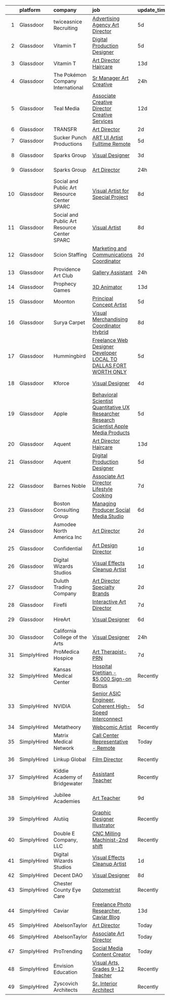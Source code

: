 

|    | platform    | company                                      | job                                                                                                                                                                                                                                                                                                                                                                                                                                                                                                                                                                                                                                                                                                                                                                                                                                                                                                                                                                                                                                                                                                                                                                                                                                                                                                                                                                                                                                                                                | update_time   | location                      |
|---:|:------------|:---------------------------------------------|:-----------------------------------------------------------------------------------------------------------------------------------------------------------------------------------------------------------------------------------------------------------------------------------------------------------------------------------------------------------------------------------------------------------------------------------------------------------------------------------------------------------------------------------------------------------------------------------------------------------------------------------------------------------------------------------------------------------------------------------------------------------------------------------------------------------------------------------------------------------------------------------------------------------------------------------------------------------------------------------------------------------------------------------------------------------------------------------------------------------------------------------------------------------------------------------------------------------------------------------------------------------------------------------------------------------------------------------------------------------------------------------------------------------------------------------------------------------------------------------|:--------------|:------------------------------|
|  1 | Glassdoor   | twiceasnice Recruiting                       | [Advertising Agency Art Director](https://www.glassdoor.com/partner/jobListing.htm?pos=116&ao=1110586&s=58&guid=0000018267a57fd0ac98637c9171d4a8&src=GD_JOB_AD&t=SR&vt=w&ea=1&cs=1_034c2bb4&cb=1659596276268&jobListingId=1008037743719&cpc=149B3D5996025BBA&jrtk=3-0-1g9jqb055khpe801-1g9jqb05gii12800-00c98e8fa3648e20--6NYlbfkN0AIiLXtwtv0BDns9BiY4ItblantFozdL6jLmLxNvS8mvn1ldsy0jlMz0zzKQLMJlE01Mg_fVyKu5_k4U0AOrK2-KBYE1oiYSgPKMhJ7BB5MjsviJVvmyBhK6_U6xHLO_PGk0yWxUXJgKwwlNwq4X7Id9IxDjc_cg1_fHiaU7oQ6Ui8lMyFnavqrhbsgu-I6rehEaNhjLkGo47fiUJcw2rkKLWqzxhOcyKXFCilqAOnv_9kkcHPQnQv8lWQcjoHiaRxff9BhqKBLeNqVtJdFqLX5h5txUgdMUaBPB2MgJOedZ2b7luE0zgQXEYXsnNj1YayQncMxooSg8NZiCwW6XvCXd_woCK-yx3JW6NUpqhzC3ryd_RvZB8wZCrSC8CZF1oLdGKiGkTPevej9sQ2R6J_Y8LWeJWcgTHbYMQnhlf2-WiZp-c-491XX5UMn23tY_IlJHDG0ulGWqRD1hIzegAR3VMnrOkT2E5GdsGL_xWkUkUNI5ozr4gImbJhl6n1DfMT0lPusYmuS4SjkB4iXf-vo)                                                                                                                                                                                                                                                                                                                                                                                                                                                                                                                                                                                         | 5d            | Atlanta, GA                   |
|  2 | Glassdoor   | Vitamin T                                    | [Digital Production Designer](https://www.glassdoor.com/partner/jobListing.htm?pos=124&ao=1110586&s=58&guid=0000018267a57fd0ac98637c9171d4a8&src=GD_JOB_AD&t=SR&vt=w&cs=1_34e76f09&cb=1659596276269&jobListingId=1008038558203&cpc=F41FEAB56D215062&jrtk=3-0-1g9jqb055khpe801-1g9jqb05gii12800-0b28829f4bd3d0ef--6NYlbfkN0DMrcEu7yrtATojKJA7cEzGQ3FdRGWLh0CZQInL4ECGI6k5tN82kdM0OKoro5eXmjpbPmk1f5YwH-U8sNZ9vwYDSq7NIA3v2pgwkd2khJGuQdhVP4oj6pbmLrHZ5fdsvbQpcM8qrC_W_XGQD7e-BOya_9Z7bGsf_wzHLqtA_-uZOi5lYOXZ4Yf5xlKV94itON_y7ugSIkgOPUH_Ob5iHfNB1LwhXQd5WlkG9lUZn-yP5LoAVU5VZTah7Bx0r5BmKot_pVXzPRIOCllwHyIK6ThFWwKXnF1a-yrtK36Hvv89rXLnl0hfHcmVBQ5MV_OkPQwE_BySQFyHmjwy-DYl0oBGMt5f3Jbl6p6EDlMys3_GQA6rDFRcGG6vK-iWlBs8UcCCsE7Frpi8nt6vLRAmvmNXVu7_c5B-_7Ird4lka31r1onhax-8V-9Ju7fO3xVTF0kgtLq4bNs4KtamFRlcOeZK)                                                                                                                                                                                                                                                                                                                                                                                                                                                                                                                                                                                                                                                                  | 5d            | Remote                        |
|  3 | Glassdoor   | Vitamin T                                    | [Art Director   Haircare](https://www.glassdoor.com/partner/jobListing.htm?pos=122&ao=1110586&s=58&guid=0000018267a57fd0ac98637c9171d4a8&src=GD_JOB_AD&t=SR&vt=w&cs=1_4bd2fcbc&cb=1659596276269&jobListingId=1008021595429&cpc=FB7E4A1762AE5BEC&jrtk=3-0-1g9jqb055khpe801-1g9jqb05gii12800-157e97e15e810c9e--6NYlbfkN0DMrcEu7yrtATojKJA7cEzGQ3FdRGWLh0CZQInL4ECGI6k5tN82kdM0cJmh4vC7Ggjov4XIQp7qZdyo0RfSBgJDgGHGkUg1G0QGCXNCH2rIXx6N7rBZByxeaqMoIRsiTJ3xQR7qOB2m2kZthsg6rKiKqI1lAogB3r9VSO_GmsqxpfOsqVsX3RG-8e4C22Pf5Kvt2LGCwqhqmRGjhbFOXuyAsH9ZVvj0JrbWcyHXSgjy1rX_BwgDUQOT112ls0cGYuT5b_u_2BJ2hu__FwFmkyv_VIMwKUZ8h6ccjJf7B6smnsKPewKPHQ64xorv6FtkomeoLNPSqOOzm7mjgBRNdAH-r1B3mircBpOC92wm_n_N62ftJZ7IwuBP-VqvBZVncf4s5chSUu16_V2kdGpvzKm8qmIwU0GYGutGNf0Q8P4vLNvoE8izjG4TDUowv7KQRj3O5fSYqxy2__Qn9nvbT11VMqIpQVDfi4jz5I2rzOIVQA%3D%3D)                                                                                                                                                                                                                                                                                                                                                                                                                                                                                                                                                                                                                                          | 13d           | New York, NY                  |
|  4 | Glassdoor   | The Pokémon Company International            | [Sr  Manager  Art   Creative](https://www.glassdoor.com/partner/jobListing.htm?pos=101&ao=1110586&s=58&guid=0000018267a57fd0ac98637c9171d4a8&src=GD_JOB_AD&t=SR&vt=w&cs=1_5e4731ac&cb=1659596276260&jobListingId=1008049694354&cpc=AA7790897323AD50&jrtk=3-0-1g9jqb055khpe801-1g9jqb05gii12800-8691f45d63617bc7--6NYlbfkN0CsgUO0V2fSZxJANSxJiftVXeq1wpG4BxYFHzXoW0hPJnnKXvOitF3a4LytXYsmkihbQ8pEZsDaiHK1NzZuRe-jh5MRz6cVyFUmet3efNY1UOzIqdMCSBscwa6nfDVyP7nOIAvLxDvBbIS9yjGh0nMGvD4LoZbc0qz2LGPAPZ1HuPulX5sx8j55cpCP-yvgs_k8N_ZOxqkxXZ_bul1atuc2ID3rXrSZj-b9Z-wkb89rnoSB4cZK4dSd36rCav__pDEqA7cT3vektkPW7OIRk8f2xzWQnmmFKG_z57AW9NSRsOikCVJZ5oK8WemQSbwdO8WJsoBMZ8bxjlh_PFYIpF6hTaHIMaacCd3BeBFAJ4x4vDo8_eP4kypBqGTES8lYfDEVwHi01TKPKIWrnd04N5lW638iBDwDCcXUlmZoNAf82IuWvLo3ZatOusIKLAecLPC3HeeA_VBegXTws8BxJkw3H9FrhC9qiBt1yiTzLUUFFLCJv_pClVq0u58lz7PU2MTTWEym4zWCzLBROyyAyzLpynDzJh9zvG7y6p4AK8aWgbyYY7EHRqkJkAmdf8WQCCIMhPp6w0CbwxY5Amqjv8kSrIfxmQ0nFv5F7NPrG37nOM_M_2MhCUKRNXZCWxy9RSpy19sUpDFeLJ6rUzDNuqgubRjkdUG1ayGRUuXCvog2ujXkDN3EZ2HXn_354GH32RW-_wTO1PclzkilC6Th_up1fqACMolUJXyFdsK8yhqQynXoJw3z68kZ9111CV3gXA-MsuXWNmKEWm0NnF2hzC7vhBB0xLd3kGedGfT71-aWVajAKuzhNI7N714n6A6yrlvYQrzJAbDHCm6QFx5G-1qeqJw5pGp0aYq8LzGmg2oGfZOsMQBTY7VN0sL6c2_tZfzdaGILzAazJCVvYVfigMbx)                                                                                                                                                                                                  | 24h           | Bellevue, WA                  |
|  5 | Glassdoor   | Teal Media                                   | [Associate Creative Director  Creative Services](https://www.glassdoor.com/partner/jobListing.htm?pos=111&ao=1110586&s=58&guid=0000018267a57fd0ac98637c9171d4a8&src=GD_JOB_AD&t=SR&vt=w&ea=1&cs=1_a9c6fe9b&cb=1659596276267&jobListingId=1008023829068&cpc=C4A69CCDBB3B9599&jrtk=3-0-1g9jqb055khpe801-1g9jqb05gii12800-5bab1701b7cccd51--6NYlbfkN0CtoeRtagomAT2JEB0rPmXxWxZuy07FcrbwMayxAi8fiK9G27nXMfnxoGGFKluB-0kf6D9-y4z5OM4WmQHas4_mfc40ZLT_P0BXeH6VObC5WeWsRdTqSGIYAa70ic-S04VYqJJIr0b5iGt-o5txfjvXNF1HpuKJtwAOfMsMhdqxdCF9AamBAKnq2Bg_sSDezcbIGHYZ0rOKMlrH7tua1QtjcKJDmkj21nlpqfBIhfcVHW8XUQ45n4GmNyuAG_NjoZzPqU9Q6N0ky6VXQRVEiEp58KSREy8Erq7z2suMM-mzxewVCuQzWmkKtlNScEoHI9wxe_R3REZtFjHc9OucJnVgB7Kc4wgFSW3Yeq4w3dwAnQrHvwAGZ1bCia1UPkZyb1CFCE9q5CXeDn59BADC_OlOSUXZuMjTD2f5WMzErRnfu9KkWTcVzCCqwjIU1sH8IyOGm3VkdlMu4GWOxfkanGAEn0HZ3D22k13P50hAXqGuPzLTfjBWhfIaHv9ZKaVmC_W2OOfkNSwxcKc5eSVktRNpi-bh23EuLwq6nt8YGf5nbVdS2xJcZKPs)                                                                                                                                                                                                                                                                                                                                                                                                                                                                                                                                          | 12d           | Remote                        |
|  6 | Glassdoor   | TRANSFR                                      | [Art Director](https://www.glassdoor.com/partner/jobListing.htm?pos=127&ao=1136043&s=58&guid=0000018267a57fd0ac98637c9171d4a8&src=GD_JOB_AD&t=SR&vt=w&ea=1&cs=1_4a06bf8c&cb=1659596276269&jobListingId=1008045533677&jrtk=3-0-1g9jqb055khpe801-1g9jqb05gii12800-6a2601c49fad31bc-)                                                                                                                                                                                                                                                                                                                                                                                                                                                                                                                                                                                                                                                                                                                                                                                                                                                                                                                                                                                                                                                                                                                                                                                                 | 2d            | Remote                        |
|  7 | Glassdoor   | Sucker Punch Productions                     | [ART  UI Artist  Fulltime Remote ](https://www.glassdoor.com/partner/jobListing.htm?pos=129&ao=1136043&s=58&guid=0000018267a57fd0ac98637c9171d4a8&src=GD_JOB_AD&t=SR&vt=w&ea=1&cs=1_55effe55&cb=1659596276269&jobListingId=1008038469077&jrtk=3-0-1g9jqb055khpe801-1g9jqb05gii12800-c2fcca4d5011aef2-)                                                                                                                                                                                                                                                                                                                                                                                                                                                                                                                                                                                                                                                                                                                                                                                                                                                                                                                                                                                                                                                                                                                                                                             | 5d            | Remote                        |
|  8 | Glassdoor   | Sparks Group                                 | [Visual Designer](https://www.glassdoor.com/partner/jobListing.htm?pos=117&ao=1110586&s=58&guid=0000018267a57fd0ac98637c9171d4a8&src=GD_JOB_AD&t=SR&vt=w&cs=1_f63c884a&cb=1659596276268&jobListingId=1008042325557&cpc=3BA4CE39D5B5DEF5&jrtk=3-0-1g9jqb055khpe801-1g9jqb05gii12800-3119862d81f7a7c8--6NYlbfkN0CVbIAoVGlVV0muHIzlWY31dYj5hrVkKa7qBWZ-hZn3g-zWnitpxah_RyLopvrEJPKluBTJGMR0w6yt2L9rFqn3s1U2AqS3mNNijlNTZTWhopkKVpxLdiMoOqof51uSUrPEbGZaq-doN6mYWim2gIQgZZA6-0KdGLYCY64PiKyOSiM_V5QmJapCiBUkREsIXwUhAUxHNg2ishOCma0WOLatB9nnIoU_Yn3uvgcTSpXQAP6vLNVT4qERFGhyl7QxT5MYW5VnHveV6pP_RqMTHFDnu1SOfgb_eLMmrV6Nr61KV3LlsaUdgTpyhB3szYiGZgGloZIehL6VBnUnjyY512_lLETTc1f8W1rRYfB8DBuXTam7jB1wBRrKh8vymtQrJZ0_Vm_bNHBsRGRvLKUs-h4_VToixWtOCN5J7EvJz1VafDJ6yPzM_zU_RdTPjTITD-TTXFOIvIfy5VjEqDr0eFKgxaOW0RcBDm2Xb5Lqq-u43oRRsmNNnGLQ)                                                                                                                                                                                                                                                                                                                                                                                                                                                                                                                                                                                                                                              | 3d            | Arlington, VA                 |
|  9 | Glassdoor   | Sparks Group                                 | [Art Director](https://www.glassdoor.com/partner/jobListing.htm?pos=125&ao=1110586&s=58&guid=0000018267a57fd0ac98637c9171d4a8&src=GD_JOB_AD&t=SR&vt=w&cs=1_2e7c29fb&cb=1659596276269&jobListingId=1008050876574&cpc=3BA4CE39D5B5DEF5&jrtk=3-0-1g9jqb055khpe801-1g9jqb05gii12800-2a0d5c2f0b73b403--6NYlbfkN0CVbIAoVGlVV0muHIzlWY31dYj5hrVkKa7qBWZ-hZn3g-zWnitpxah_RyLopvrEJPI3RaVDaICMII_gNKAVu0ms34OKi-HSy3h3wGtCeWVXsHYpeyvcw-vIzW4T9fui0bUHGu33BVj-QDPMX4Tjr8kCBI8QKyC2ByVdGN68G_F3i9Vmkd5jWjyV_IAOgTxu1js5MasfJPQexoLgTs87i5g4P4q9bix9335s-6aVFRevfLGPnRxluhEXpZIS6-3HThf4xAowLcvBMsyp9BwRpjrQheKWjnQqjcdZ7-EKwm8rpoQhr9YUjikhR2XUl8f-TZ5VcCF8yL1guHWnES0Zos7dRTqlACWWF0AeQ2w4AriqT16BWkXjRhEm2iDd62uwN_w0_GSjfZ6ihO08KZgPm1JiISFhGvMhHphvrsZ5PE2fsQYgkEfFQxM6mU2fBmdVtc4KiQT0OJ1MY-7ywN5dCitqMAjb3xIQT9azNrGYhqWqMtDGub6SRPMpl35slhrOZJA%3D)                                                                                                                                                                                                                                                                                                                                                                                                                                                                                                                                                                                                                                   | 24h           | Baltimore, MD                 |
| 10 | Glassdoor   | Social and Public Art Resource Center  SPARC | [Visual Artist for Special Project](https://www.glassdoor.com/partner/jobListing.htm?pos=105&ao=1110586&s=58&guid=0000018267a57fd0ac98637c9171d4a8&src=GD_JOB_AD&t=SR&vt=w&ea=1&cs=1_218367a7&cb=1659596276266&jobListingId=1008031183021&cpc=8CDBB1EC89CF7160&jrtk=3-0-1g9jqb055khpe801-1g9jqb05gii12800-cc3bbb4a4d5bb56c--6NYlbfkN0BHIfC1zsKGIu0R3teaIu8liT7fbRNLaQeDQfcPJweUK9FtGyWMTNeDgkDq17XK75mIlPCylzXxR-j2bdI7SwmoI65OOaOHF3s8Z0hqteBPXp9qV2Hg0Bqb_5Xw8vvRoQRU82T1McOtAm5vPqwpJ9EKn4xoiI_EJXv90jihYdncTlK3PFok8h4ksxsCksZltXVqi4Pq4m4354eIT4dZ2yQkp187XuXE1k3VCMESehu_tgw2dXgeCBMXcjRELiiw4v5fXzpfjd8QYlk-i18ka-FuEj-feOyXNQTUpit6fSfZf6MJDaPN-r0Gj5SuOV1LgjRCdQknkzVdkQabOet9tt8kzxNr8BEcbo8W2GiAwUxL-rENEBYcUj1nII_FqsKSG_FjwzKyrXzzKPkKqFSCNzf2vWb3KIxbUkACnA18znherDOYkaVxzJB1SehBkdpgL6jAjUd6NyqFGCK58yycJt5pQDTelxyHKb1xGsF1qh6uhRBUZRJQZY0GiJ8_72BEk6sXNqFt-4_9ou0nf-_SN2N1)                                                                                                                                                                                                                                                                                                                                                                                                                                                                                                                                                                                       | 8d            | Venice, CA                    |
| 11 | Glassdoor   | Social and Public Art Resource Center  SPARC | [Visual Artist](https://www.glassdoor.com/partner/jobListing.htm?pos=103&ao=1110586&s=58&guid=0000018267a57fd0ac98637c9171d4a8&src=GD_JOB_AD&t=SR&vt=w&ea=1&cs=1_f3734321&cb=1659596276265&jobListingId=1008030919170&cpc=545C0D17DAD7ABB7&jrtk=3-0-1g9jqb055khpe801-1g9jqb05gii12800-610ea3077eb6bca9--6NYlbfkN0BHIfC1zsKGIu0R3teaIu8liT7fbRNLaQeDQfcPJweUK9FtGyWMTNeDI1u7lKa5RP15UaJtCi9LHbLRdkEZLMcmsrtH7ngKR22w4wVXI4u8aZYUvYwrUbv5gbGf1cYDbuuTgwlH-KwdIslWeiNRQhDinXj1_3YRTuMcJwkt5CGCfVwx_Qx-vUJzRaKt0zpRMog0H76-bEyMTInYVZdhmmyt-I2D4Y_7Se0pKBEPRHCt3Ib89WWvxo4_gAgmFcoqVoYivoK_2nwYPA__kgAgiR_GejqIAa76AKKCsAAEJrbH1aKjxC0JJqaUAQUoR8OBvvHx2GVeThVzwEYQszEX6UQsDn00zwh3gW5gMBXBbNBgkZvuYrmEz_oVlipBejcN_GoEJCRKP71_vvRF7xugaeBB_K7ChYK0OnuDKRmPWnW46P4lPu8xfa-qAwRampmSIAC6qlmy2a7gcygBCBG5_V0CGwbNsFYqOsveHzDwEy0QV5VS8dYMcBWRFOHEJZ4bVQQ%3D)                                                                                                                                                                                                                                                                                                                                                                                                                                                                                                                                                                                                                             | 8d            | Venice, CA                    |
| 12 | Glassdoor   | Scion Staffing                               | [Marketing and Communications Coordinator](https://www.glassdoor.com/partner/jobListing.htm?pos=119&ao=1110586&s=58&guid=0000018267a57fd0ac98637c9171d4a8&src=GD_JOB_AD&t=SR&vt=w&ea=1&cs=1_616dcab4&cb=1659596276269&jobListingId=1008044666191&cpc=444700D72F2ECBCE&jrtk=3-0-1g9jqb055khpe801-1g9jqb05gii12800-cee030cfab376c82--6NYlbfkN0AxNjU9wWOnkzYrjpAN9mGGJnqCtvXlnsxswceXA4p8ao4_CB8eTwoONV01AmEp9w9zqHKmAbH78XJplTDk3M9Jm8igZETpzfwPSusq6w2WUeC0ZhxixjJMTcWSr_aqxobcrfaHcnrcEfUgBanlAgKSI2eK6XPYcVPWws-bviApNNaXyWKgF-QcNwMlCQu6DZPVfrkIuU_P8S3Kfe8sGdWd5o8Euo4pzclK6ytDggnZlaB5xe83PmUCMkrNpVIQaKBD-BFTkTjGCDr-jnXiT1kwRb5VDFhhPIdB35OMcKP1hSG_44G92g4xVBEBGzuQXv-vA4wSE-SM2pTAfgVDN7McKbpMFa8Tof8Nr4iCD3itg8o-t4IIvAvEv-ZSoZy8fiV8zt7O9pnxTj5HUow92ze9WPKBesa7tfok3mfQdnpkN-rNT7ALHIJZBxieHRxbnnetT5XngBlMaa-c8GTa4ofzWdSyW3bVbEux5MhIUOfUKTPGBntF3BkVjPVmVdps8jY%3D)                                                                                                                                                                                                                                                                                                                                                                                                                                                                                                                                                                                                  | 2d            | Washington, DC                |
| 13 | Glassdoor   | Providence Art Club                          | [Gallery Assistant](https://www.glassdoor.com/partner/jobListing.htm?pos=112&ao=1110586&s=58&guid=0000018267a57fd0ac98637c9171d4a8&src=GD_JOB_AD&t=SR&vt=w&ea=1&cs=1_0d9d6b35&cb=1659596276267&jobListingId=1008050142707&cpc=0C139D4CAD5A6DB2&jrtk=3-0-1g9jqb055khpe801-1g9jqb05gii12800-73f32e4500942448--6NYlbfkN0DsBOlmEAMqZtav1V1WKZO3RUElpafjggtWvxyDQ3xFSizXPSZQh0WduMabEnqfyZxmrddCfxa0hRIFbmnI1nhvXi4i0eFBVJeTQtwlZ4WWR4Nh1ToLLxxJYz8SHa-QC9LJ9NH2TAWHNl-i7hdDqS1xNqu4DgmVp__iXlzt_eChZ45yw0CMvAcBjaNn46-lhM2yaAqbrzo-HH8tkF-6hvIOcfL7iKle-MxHSDjFsCqDUnjngnY4uJ32A_S5-2PQJsoZOJhXvwVbu7wntjRwW4ytqfxmm4aWzbrlRWYHuPHN_ayD5Se4SLqSbZ1jQwGa0HGbM5IsVUAD_FJHhadh2HfdNMqDDKi5YnY6RN-TmlbwXMx48Kj0g1JiNHMugsD_jYteHVJeaevk3AW81DMFJt5TY2zTchUiAhJUaKkwwjN64VkMwg0sAnPzbakXjys0orFUxjkz2jtECqGyTwkz_n0Ei2TpwOV4rqLqAEdyh91zuELS7VqS-lcSzqjCd-4XRTI%3D)                                                                                                                                                                                                                                                                                                                                                                                                                                                                                                                                                                                                                         | 24h           | Providence, RI                |
| 14 | Glassdoor   | Prophecy Games                               | [3D Animator](https://www.glassdoor.com/partner/jobListing.htm?pos=102&ao=1110586&s=58&guid=0000018267a57fd0ac98637c9171d4a8&src=GD_JOB_AD&t=SR&vt=w&ea=1&cs=1_74ba014e&cb=1659596276264&jobListingId=1008020447487&cpc=F0881FB4B112A732&jrtk=3-0-1g9jqb055khpe801-1g9jqb05gii12800-211248acba529f27--6NYlbfkN0AY4guaBc_odNxnJHTncvfwFu86WvDwtbc_K-gSZc1x5K7wdWHYCJnRT9USA9F6UCtyslFzeWV5IDjaY1CMAaGv9WBUTT5R83khdM6QOnJTTnxq8AVfyQ1CYzxwtlkiAN3me-xpiW63XKqTRlKWeqnfgjYoQZDI4FQUNXrugm_5OK3nXQsnqrJKPwrZItHggqXkfDACz9ic8nKF7cEaIJX902H74VBIP7ErhVKDwTvHomzOShYoU5UPF8L-xSzW5YnEKEASha46Y5frGSCyqIAelq35ubdjgXBYP_JU3WppVos1NTialW-JdPdX5hiDGZ8ftNuolLhki4A6X0nPBsvA7lCH39gRJb464YyAJCoVmZ_TTAYm1VTR9SFSqGuICtaqqWVmobi7a-4HVsfcmOFuKIK3vp05xcAl2H2U6Fkn1eHZoKDVb0ZdhTpsMpkkIOaa9wEOVEMYgSeoQzH88lHeIcMu_QZd698cvHq7gFM8ZwUVO4bx1Ju5)                                                                                                                                                                                                                                                                                                                                                                                                                                                                                                                                                                                                                                             | 13d           | Remote                        |
| 15 | Glassdoor   | Moonton                                      | [Principal Concept Artist](https://www.glassdoor.com/partner/jobListing.htm?pos=104&ao=1110586&s=58&guid=0000018267a57fd0ac98637c9171d4a8&src=GD_JOB_AD&t=SR&vt=w&ea=1&cs=1_ad460776&cb=1659596276265&jobListingId=1008037977339&cpc=0A88B0016E52E137&jrtk=3-0-1g9jqb055khpe801-1g9jqb05gii12800-b627758050151c29--6NYlbfkN0DeXU0vMxLyKhfauY-dgUBa_3v1DHLtGGo4EP_Dl8CiY3vcLdlFpMXdRzDAQlBGpyhcApbSIKo31loqiL9uORrHisXwWaqSqxxt5YoWq9yAHqMwm2XyrNkl06C1VTLNZUimyJUX178AGuCmKE14eUYgEQaXxgb3OFQSGzpGl1yXoksOu0I44iBmeWGC7AhxPWEjzEZCTqXeU_oSrUesnLUAL69WyWQg2IUV3s5U3F-itaaTiMf0COuDj34xnfrCsQjnDXcI2pmXgSNT6kLWlpyVOotFjn16Yp-q0w6G7d4rIFUz1b2BG3Hk88sRrIR8iK4jVQnNJOOzLGUsmL0g2o61xVok6TNdeG7OUmX7QoItOqzfqIokgAkoNDNcy1hUdrmh9x3D-M7iz4XKF3t--ABZ5nmSsWyJCyQEUqHbaiN6SZoO5VKZBTfBus_MvtCtD0kNf3IYgRct8dZeqSX_Z8SnAqmOk24zbibOmFJTSEzRoelPCMpnPWyq0joPDocHQIvFsWmisdlbTQ%3D%3D)                                                                                                                                                                                                                                                                                                                                                                                                                                                                                                                                                                                                    | 5d            | Los Angeles, CA               |
| 16 | Glassdoor   | Surya Carpet                                 | [Visual Merchandising Coordinator Hybrid](https://www.glassdoor.com/partner/jobListing.htm?pos=121&ao=1110586&s=58&guid=0000018267a57fd0ac98637c9171d4a8&src=GD_JOB_AD&t=SR&vt=w&ea=1&cs=1_87179d74&cb=1659596276269&jobListingId=1008029741067&cpc=DE56C24FF6DEC286&jrtk=3-0-1g9jqb055khpe801-1g9jqb05gii12800-a5092b8eb71265a3--6NYlbfkN0D0ff9e8Lfwlpl5zGbQmpn59AL71QmFd7VKOAnfyjZzp5sdngV8WPgYe0dov1m7Y2lAY3T0JFxzFWg4XPFGir4vlj4R1ahgXd8m82ByERJow8HI8NIsv9-rZGM8aLP1SD_iX86DP21sPNAZ7R1XK3dT4qaR5PYDA6oTxDc_nSn8bYBvbcfdecP0IqfXQKfsQ_88gb7pnf3Wq6J0yN7wfvKWArWo1FI5JS1f-fHqQ4l55ddU5u-jhh6UlY4AOtPx1NxX0TSy-PpW3IMuIEshlpMaYAsC0N9WxOjvXGICUvaPT6pQVRW8AuwWQ6822G02rbR5qY9DhaVxCdLMJY-mwD_ZuASqEJLdAMu0MaZqhjsGM_0nJIqh8Ahsn2NAXEB2O4sy60LNqfNJoqGe7OGJ9pQ1vKbeF4ZEGv16dbMoe_VrDKSXppjZITBXmoP6Brh6fVpTaShciKzKFGIreSuARKAV_D6cyQPbJjw%3D)                                                                                                                                                                                                                                                                                                                                                                                                                                                                                                                                                                                                                                   | 8d            | White, GA                     |
| 17 | Glassdoor   | Hummingbird                                  | [Freelance Web Designer Developer   LOCAL TO DALLAS FORT WORTH ONLY](https://www.glassdoor.com/partner/jobListing.htm?pos=108&ao=1110586&s=58&guid=0000018267a57fd0ac98637c9171d4a8&src=GD_JOB_AD&t=SR&vt=w&ea=1&cs=1_9b2239de&cb=1659596276266&jobListingId=1008038353845&cpc=AA718BBA0476CE1A&jrtk=3-0-1g9jqb055khpe801-1g9jqb05gii12800-6b9bd44cb71ec0a0--6NYlbfkN0AY4guaBc_odNxnJHTncvfwFu86WvDwtbc_K-gSZc1x5K7wdWHYCJnRhc0BEaIQIUd8vFYjU1_FI9NcsDjwHdImEPxd_ADqdj3xXEqiSd8xlQVVmIPoR5eMXuvfuP3Sp8LjBjI2JP7AQpBNOxgAV5D5HdIpr2ZJ538jsorUPfmLKL4MMVWHX7gAOvk0iQvaatoI7-vNzKXaNtjjBvgVtNn7JG6fc1DqUAl1_CBF33ZMN_qgzbVtXd7dDHxLSGh4l5c4WNmWYMP5dvIXiJWH-nft6p7qDcMJ9q9KsYgAzJ6eNoaPPxQiSQYyWpYS8Z6PWWDIOqn38k9MBxeRGV8F1YJaIrr4iS58VHBL7yiSCMdfA7QGdT6dCGPOnpFWbYoskyCUyjlSgR2dt-YeBt43xFgntgG8_SRDypDhcIjeZXg4LZQgMIBattmJcFBPccguDMFnGXpON-sZaJ2jL2HF0UAcbiRULQLzOUhiUZelRTODZUcGSiAHbAOcIDtei63qRCyuZZnA78HFOaP6Cr-pcgQ99WtMislhRffBH_dV6UwgjWJdbC3oE0f8AfCAPKsANyA%3D)                                                                                                                                                                                                                                                                                                                                                                                                                                                                                                        | 5d            | Remote                        |
| 18 | Glassdoor   | Kforce                                       | [Visual Designer](https://www.glassdoor.com/partner/jobListing.htm?pos=123&ao=1110586&s=58&guid=0000018267a57fd0ac98637c9171d4a8&src=GD_JOB_AD&t=SR&vt=w&cs=1_5ec40540&cb=1659596276269&jobListingId=1008039485359&cpc=8795CF9063CD573D&jrtk=3-0-1g9jqb055khpe801-1g9jqb05gii12800-38d7cd934ba26d2c--6NYlbfkN0C5IatSLh_Ak1q39eQQoPIxD737RW9NeiYGvIRXkrLjEBkC4LI6KweFWWPiS1PvvlzJWla5cx_TCc-5_FFk_FMs2auIfW76raTItOLD2CLMsY1Hbsf5wKQjAhYrMmyX0M-BQ85MuW8KolIb1F10wBTgGC86oq2GPXCHBmia74g1TaV-rznqo6yDQC4M9gR8vaHC-7b3yjeZYL9yybY_DIwavGdWMq7JwJVsVgQ4iWZKaCBqrkqWbzvxSJZBqs5L0IOOBFh5cov_mPC3wMg1WzndjCLAIRuXfq7Ad1KtBGgsXejVBzjZ5YEqfCAluFZC71rR7TXRYBzAfnZcDRCBo2EnIH5jpVIRQE5Vu3NgxE0CY_NEQ41O-x1CasMTNuiRxrVkM0Gs2l-DnRNj3GynFtpI3WhHtghsttqp-8ov6QC6Kk0AKgGPofD5ftEXZ-NVVvlqap7xnhfpwJ8Dt5OMBcnTYeSzMCEKEWC1k75DVKuRDiL_eJmOzP00aMpfvIHBDWoRfvEpHQiqMrvrIfRdFOFIrbQPbll_cLgnJH-4wcPWDb_k5Ocqrb_99h67lHxe0YCYTEq05BxnUbfNPE7Z_gwwO_w9Mbfxr64%3D)                                                                                                                                                                                                                                                                                                                                                                                                                                                                                                                                | 4d            | Redmond, WA                   |
| 19 | Glassdoor   | Apple                                        | [Behavioral Scientist   Quantitative UX Researcher   Research Scientist  Apple Media Products](https://www.glassdoor.com/partner/jobListing.htm?pos=115&ao=1110586&s=58&guid=0000018267a57fd0ac98637c9171d4a8&src=GD_JOB_AD&t=SR&vt=w&cs=1_fb9ab460&cb=1659596276267&jobListingId=1008038838663&cpc=2CAED5C921A5F994&jrtk=3-0-1g9jqb055khpe801-1g9jqb05gii12800-91de7d49f1c1a43e--6NYlbfkN0BvKrLyj5gPmtZO9T8euul8TCxuuKNOtzRJOomxnwSEodTz2Bc-sPZlFpP0h5lDivqfKrZadJKZ-5L0MGKu4l2gU4rO3rnE1htFJkI1TKAh4z2K0Wx6zp8j2YUjt7VGHkvpm_eWZFOdXJe8551KqCBkjLvqqPfE_bTV2cf8vprJvM-iCjZNd_GpiqlqfqQXr5ZBXbbNTIXW8Tr1dDsjETOoqvJhVvkyXhuJYvyNZD-COZcU3Gr2KGaCYio8V2UrGgAM4n-PeBm3WmHZBYmjTNKgJW340K4xWoHp-vytDT17EmTVP5Mr7hx3pTWbK8-1ytMm48Dlx1PQl-h09QtMs7JSv4ZtsXDsdfZ_Y1GykN10X_NL3yzhbnv9KEWhBX9kvNsO4wIt36oTefzZGhYp8up7FE0710MzkfTxODslbmTJPFNV6lCJepiQJjzWAaBSDT5Q6KZzGC3Tuwzthbq_jSB1TUUkr7WSBUuG9wrNZhaHS_WvyErDJoTYUowAxXxqiILKPfpNtJg4SrT8DrKobFQH4BwhliSwQfVyuDGcRye5B0FTYeVLsvXu83iOlqV4rgYbqG9ovYJlbyToeAL7Fk5FpRtyCsU4ICxMjDvAGoCu7Ftts66O378Yd2f5-ExjyOhclbf0OmiVvuV8kFaBtpeYteFzZDaS_iqo6DxJf_PHdK4zquAUgvlf8xVU4CoQKTRfFm_KcFIiUi7JOK2PJus36u1k2ig1zZKTekmfJr8ZXXM8zS8QghrEDpLN0ZGAUb8H7n458ZDRqzTNB_NkZIKDq9SIGniAN6j5S10hgWbTpm2HSVO-h073VXaWPVW0xCXj4ePLj31H1UydhbbH1x-u6tcjMk-T6OWeZ58D_L33KBgcjRv7whJWFcvG-0m9cLpSOvZLYUtGdAGEdBM-FKk56yGd-w49WWL33kmzs3xVVvQIvfURjU0M34QzQ_ECsXuv76VYysIvg2g9-1S-7HB9kMDPrhnea4lUn9yN0OR3Vc0ttPBh2JKfXw83noCMBr13I4kDyA1w6yDQcqa5D_rF) | 5d            | New York, NY                  |
| 20 | Glassdoor   | Aquent                                       | [Art Director   Haircare](https://www.glassdoor.com/partner/jobListing.htm?pos=120&ao=1110586&s=58&guid=0000018267a57fd0ac98637c9171d4a8&src=GD_JOB_AD&t=SR&vt=w&cs=1_092d9db8&cb=1659596276268&jobListingId=1008021743938&cpc=FA84DF7EA1EC2398&jrtk=3-0-1g9jqb055khpe801-1g9jqb05gii12800-c3ef03379aa8cb2e--6NYlbfkN0DMrcEu7yrtATojKJA7cEzGQ3FdRGWLh0CZQInL4ECGI9gD0Wolx9R2v-Aex0-GK04lZ_Q30awe0T6IibgEhxOqQc6oEvz0GHNHZR4X9ACSH8Hb6f3ls5jeFDr7fgQB1c2mHKBQHAEW-WbWSrVGRvDj6Kf4SleAG7f9kD2JhB3zZJa2bAbQrJBfIp-cVS1WsrrlpQXcjGBUXLy8_7gIFrVpQUg6R5YxfyfnifV3IcGgUpSXbNOxBNLPNxwJLL_YQiBMa6MXd57pLbSI4HmWDx7F9QcPNunl5LzFYpFe6PsiBo7B48s1OH26Buny_od6IPkN_Cry8CertEbYA6OO7ZUIADmLXlEN-IUJDzqZpd1O7NvjnicNp68WE_olMI304hGW3ZEUWl1u43zeaUQtiwhN37pwUxLo7SXkGLtED7T8vmQYKp_ga8KjX-i_-Pt_X_M%3D)                                                                                                                                                                                                                                                                                                                                                                                                                                                                                                                                                                                                                                                                                        | 13d           | New York, NY                  |
| 21 | Glassdoor   | Aquent                                       | [Digital Production Designer](https://www.glassdoor.com/partner/jobListing.htm?pos=118&ao=1110586&s=58&guid=0000018267a57fd0ac98637c9171d4a8&src=GD_JOB_AD&t=SR&vt=w&cs=1_f16bc011&cb=1659596276268&jobListingId=1008038667246&cpc=F41FEAB56D215062&jrtk=3-0-1g9jqb055khpe801-1g9jqb05gii12800-9fd33d793e98ee79--6NYlbfkN0DMrcEu7yrtATojKJA7cEzGQ3FdRGWLh0CZQInL4ECGI9gD0Wolx9R2EDT7B77c2cQC_n058RAr6Z-T1ZvHBGLNOg9RuxyuvnXMR44rD0vOBvD98NA89S0_fqUf_QvebPaEUcEpyR71mu3ANugTbMkiEKNZmZlH4jVL5nZ8Z16JCmBIFEXzs_eWr1qdFXcmBR_QsUt8HpKuohI2ucMO4cvxma-yxQFB6mY9_STRCJbsXeWAhMUUt2_2tTW-eZQ3sJDWJMWSr6TmIMpeaCBr3np1Xhcki0PGMneU0aCYMPeN0w4OMRZCkEre3iGWUBIalCLFCByJC2llNrkB4o5p-V2VRcQxf4zg30ZO4BS7PbtcG5tlGH_n2ZEGTEp5jUvcdTsD9naOp_-k1r4gBsmS65ntL--7uoIOZ5H1kFtfKdmZh_tl7hbQdI1zPlIm5uSvjrkk6g1xx0zGJA%3D%3D)                                                                                                                                                                                                                                                                                                                                                                                                                                                                                                                                                                                                                                                                      | 5d            | Remote                        |
| 22 | Glassdoor   | Barnes   Noble                               | [Associate Art Director  Lifestyle   Cooking](https://www.glassdoor.com/partner/jobListing.htm?pos=110&ao=1110586&s=58&guid=0000018267a57fd0ac98637c9171d4a8&src=GD_JOB_AD&t=SR&vt=w&cs=1_31e8bfa2&cb=1659596276267&jobListingId=1008034660418&cpc=1FDE87803EF93CD3&jrtk=3-0-1g9jqb055khpe801-1g9jqb05gii12800-c5f3e943a92db8c0--6NYlbfkN0BTGlf9l1TW_5DkIhj-9VcTeTfeQWKelijuma6Iy6u_pPL5Fa8PH8vSW2vhwi6diWYEEFuIhjAqAZ-K5CwCpkagmg9GKe61UV_DUxFbC9cSB1krYdrtnGQ4oeWXU-q9tAcNcRVfdH-lywA5Jjf5WJzaYKAaNvNrZ4KmBvf3Uy4oYwYijHY1AnPaRwz-Q1UP9ZW1PDJHT6c6_E6dlqAHDpHJYoubNpHV7H41K75Yi90NoEjB0I3j9dPcvSBL1g_UOs0KcaGXF-_mueR_E3bSMUWzPIeLuymZsbv50HLssECMByGq7grm-QHG4OyjSQp-prXKN7EMvbBR6P8p_0don3TOEnL5-J7vT-XfNkYlW1KdWrvuPpu-8hhlv8YDNFhM8d0TxCR9AAWlUqEd9XmIg2flqpyLZXC74bZD6kw3oQwgzv2it06k9jPSCtm2l9q8-OBBarR5f_jnNXO8MV8F9wBbFPUCJXr1Y6hPOYQmvjgoRYaZiRFOA1C1FytzA-LF2N12U2ASRSFLa7KD5BgnnIOpyhJKx3_FQZyHthBV84CyiQ%3D%3D)                                                                                                                                                                                                                                                                                                                                                                                                                                                                                                                                                      | 7d            | New York, NY                  |
| 23 | Glassdoor   | Boston Consulting Group                      | [Managing Producer  Social Media Studio](https://www.glassdoor.com/partner/jobListing.htm?pos=114&ao=1110586&s=58&guid=0000018267a57fd0ac98637c9171d4a8&src=GD_JOB_AD&t=SR&vt=w&cs=1_1c06dc80&cb=1659596276267&jobListingId=1008036525812&cpc=D2F1DE17EE1F43B9&jrtk=3-0-1g9jqb055khpe801-1g9jqb05gii12800-e3c47ba145131c2d--6NYlbfkN0BRT_J8tESNZROimpc0WyD7EGfhllYDKcBPIyLxids1Tds0XE-AWRCeG5KVBOag2Qlcof1ylFyNrxl1x1x1NyayyyTIg8ojMFy_IQJkVCVT8akNe9INh9HObhnzzIllRzf6zrthqfLWrX8dAl-Q7DcHqEZ0-HPetAiFy11SyjBCFMyaCBLtcj4XElaJ1_ZK9nfVK1f-ua7qFOsU3qB_xOGTqxkJglDhzERy4aaTn3s1b3bNeoEnsDFODftUhor_E8XSv2dHypu8g7KKqtODEhJKRgiNmhn8T6v4Qfw6qigJ25G0i-mBgF3XGvJA5wFpHBufT9RUA4Pmw3OFmVdYbaLwnz-veC0Bb_HZp98I07K420ezchZDtvN-4WdR6KwoFC3ft1jyeNI6AN4K6IH2TeYZcUQbv8iFjK7WNeWqFKspHQygQc-GwwFecp47LAMHdHqHtM_kAxhtmH1YvQImVQh3Jj2_vt6StnmstWsS5VbJkqh4zBpDKNHs2kc5NzktCd8%3D)                                                                                                                                                                                                                                                                                                                                                                                                                                                                                                                                                                                                         | 6d            | Boston, MA                    |
| 24 | Glassdoor   | Asmodee North America Inc                    | [Art Director](https://www.glassdoor.com/partner/jobListing.htm?pos=128&ao=1136043&s=58&guid=0000018267a57fd0ac98637c9171d4a8&src=GD_JOB_AD&t=SR&vt=w&ea=1&cs=1_8e763afe&cb=1659596276269&jobListingId=1008045161728&jrtk=3-0-1g9jqb055khpe801-1g9jqb05gii12800-8e3230ff004572fd-)                                                                                                                                                                                                                                                                                                                                                                                                                                                                                                                                                                                                                                                                                                                                                                                                                                                                                                                                                                                                                                                                                                                                                                                                 | 2d            | Remote                        |
| 25 | Glassdoor   | Confidential                                 | [Art Design Director](https://www.glassdoor.com/partner/jobListing.htm?pos=109&ao=1110586&s=58&guid=0000018267a57fd0ac98637c9171d4a8&src=GD_JOB_AD&t=SR&vt=w&ea=1&cs=1_581239bb&cb=1659596276267&jobListingId=1008047959011&cpc=6193B0C32834B022&jrtk=3-0-1g9jqb055khpe801-1g9jqb05gii12800-169f03519f02cae2--6NYlbfkN0D6bRKF7yICdDbu5LjyYOhY9eky40GEYfRIh5Zd39DnHi7jWyCVB5ovIeBLnawkLlcJqGfzul7g7S1DCKZw59Umv6EPlWi6Z-D2nE2_ULKPEcPy_bv9WJDx8ipfX0JDXkrzNqhDQriaI8_XK-FltOFTnYhZ7mWkYeGb43fGXVWdcai_xhJQ2WQbBWRRn2hpHaScnj_hm6HoBcI32TU7-DmI6Pumm58-f3v4KGI5I61UC7JsHoBDNWiLyYaCvE3gyZGk_eemhQVcKOrE1CewKGOKnY__vBqPJ0ZxltD2JC8nhy_qvaakWsQltiUovWZz0tsFsyoBOdK10h4D9yTsqGwWSdydbZXczWGtHt14CG9yLU6qAdZg_CZtbGBTm4oomE6cN25A2lK1tCqtolbvpgo1s97dpMMh6nJH0jsCx2pJ3j_WFZWZ7qicqx7jmwOwbyprgt85V138C8DGV04bW7kLRURYBbV8S6IQwLN1HYpW3b0vHgZ5LQ-JDQ7DpTzqgVdIoQjsONxYuw%3D%3D)                                                                                                                                                                                                                                                                                                                                                                                                                                                                                                                                                                                                         | 1d            | United States                 |
| 26 | Glassdoor   | Digital Wizards Studios                      | [Visual Effects Cleanup Artist](https://www.glassdoor.com/partner/jobListing.htm?pos=126&ao=1136043&s=58&guid=0000018267a57fd0ac98637c9171d4a8&src=GD_JOB_AD&t=SR&vt=w&ea=1&cs=1_dd116a20&cb=1659596276269&jobListingId=1008047312634&jrtk=3-0-1g9jqb055khpe801-1g9jqb05gii12800-ee6cf7d9fba83118-)                                                                                                                                                                                                                                                                                                                                                                                                                                                                                                                                                                                                                                                                                                                                                                                                                                                                                                                                                                                                                                                                                                                                                                                | 1d            | Remote                        |
| 27 | Glassdoor   | Duluth Trading Company                       | [Art Director   Specialty Brands](https://www.glassdoor.com/partner/jobListing.htm?pos=106&ao=1110586&s=58&guid=0000018267a57fd0ac98637c9171d4a8&src=GD_JOB_AD&t=SR&vt=w&ea=1&cs=1_bec27c59&cb=1659596276266&jobListingId=1008043148639&cpc=39721386339D0809&jrtk=3-0-1g9jqb055khpe801-1g9jqb05gii12800-f2a6db8dc1d0134f--6NYlbfkN0DltJNQBctKNkp1baUS_Cs55O8gwx67seRiCiqBhvKD8S1wQ8QlaRzvKUT_dD0DIpzJXAt1VBppY2Fei0cWlzSZEhQGnr04qtydWTHym_j8rMHcWNz4ImAHlk_nd2HRkDocI3cWKOq37hcNESlrYHShmNf0wjatrYH5-usi-oLKQv-g6BtWaZrf4Sch3KDClORf4crNbwYfcajppP74wT9p0K2hYDspTZVFe1zTAxVIAn0-CgUGqEmfO4Xt82SV2g7EPkrlv47AaDTfn6faAnbc1HQFJ3tkyBIxzG_i1tuYqXlt_ibYbR-TGCMVQMghMU2aWYps7mpgxhKgF5l0Xensqen6sZrgPYInL-m7L97axyOXFN1tkxh9T1RIGTU0pcQ5ON_XTQBdg6qcD_wGRwoWOyuqB2ICkeD-hkKm7A2AbGjUTf1fsgVxTBYyj6UJfvRI6XqCUc5YYviLdyG1DpIJzWZoE9k1riyIEzFAYvU2c-UzjHpfkBUBv8KvWkbENLsMjDYlQcn5Frj15YtXMFMlX3HGfDifjGozDDG6u1WeTU3iEnk5SQK_)                                                                                                                                                                                                                                                                                                                                                                                                                                                                                                                                                         | 2d            | Mount Horeb, WI               |
| 28 | Glassdoor   | Firefli                                      | [Interactive Art Director](https://www.glassdoor.com/partner/jobListing.htm?pos=107&ao=1110586&s=58&guid=0000018267a57fd0ac98637c9171d4a8&src=GD_JOB_AD&t=SR&vt=w&ea=1&cs=1_d67ce2c4&cb=1659596276266&jobListingId=1008033278188&cpc=18C9CE28155C17C5&jrtk=3-0-1g9jqb055khpe801-1g9jqb05gii12800-d5a53768bf1f85b8--6NYlbfkN0DdNONLqhA8z6QrX6vw37qu8cGScUjPKwqVQr3YAsb4-4kNYp2ihaw9IWfOmOCvFUi8IEVx5HjLXs9y5W7kTAJJbVsFJ2RNwFW6wzLXQ-G_LQdlkmiTC9Cub54LydKtejcO4j01gmVMdfFxDoNBJY2BFjrs6YiDPHXEljHo7EqtZpkFKZr6Sls75OQfwYGe7Lke6ZpAsoXxintfj4LmeVIiE3y3Cxa-tarHVNQ_PD0KWDlcURe0qS2UppXzG1vvCxtFhB9_W-Uj-TJLQ2TcVi-M5DK_SiXHMGybCytImgGJytxSYNLpvFotBvcuXamTaT-wQPAkjMv5ykJeYVk0EXs1xINsU5jnuTsYKo4X0ys5WBvjqT1dfrn8oJn0bZZVLol0Zq_6jPhQk7an7Mz5pfDphiLP25wKwplYjjV4kXen_-70p9DHyf0NUvIXt37RhntMEvcpyEtfTzlJoOgggVVyzFbY1blSP5BOjwbG1J1eIAKzYXOlZFfTU4r7z13l6bU%3D)                                                                                                                                                                                                                                                                                                                                                                                                                                                                                                                                                                                                                  | 7d            | Remote                        |
| 29 | Glassdoor   | HireArt                                      | [Visual Designer](https://www.glassdoor.com/partner/jobListing.htm?pos=113&ao=1110586&s=58&guid=0000018267a57fd0ac98637c9171d4a8&src=GD_JOB_AD&t=SR&vt=w&ea=1&cs=1_de38908e&cb=1659596276268&jobListingId=1008036761389&cpc=444700D72F2ECBCE&jrtk=3-0-1g9jqb055khpe801-1g9jqb05gii12800-575e8ca9cde594d6--6NYlbfkN0DSgjPPcnEdvoK3uuxfISLALE6pB1FR7YSHOr_tSg5_QGIhoz_2VqUepdcKLBLI_zQaE2vKUPWao0yBBq1XdyYDx8srLpUqp7P8PFGEZX0vObJ1viV9O5YrwQwtQtFmgVOdNNQITfXrqALW85bUqCwAVfFTpIxqr-MmtXHxZuoTFj93ambrd4bFK2CCOVHNPfkhbhaz1XfAS_6EUoV8R6POyNct3LuEwF2gTjbrlyVQcwzBDScMIl1lBUF7BDxVchYRjQV8mUKhSt2moLz_7KJQlPr8IennX1ha-kZw2whDuaIUmdt6ad1tB01Zv6me4OxiKHNePWogQsorwP0YSpGmgWDl6cd1RiXS3L5Uc4uqvYNT59Wuf44kwAFZ9y3Am1VB4_yMjIExljZtUt6avMQvfeOddJGmviwgIojzBliEewixWq-wNrdxk4NIKLZyi51HvJxdoB2C0qUtl25AmPF88Nwrdi7RefC6ol4yyuD8bj7fhmoFY8qHLshoG6PGRS_03wGtLJBZNWKx4ibfGnIj8sZxDz5kbnue2dK5ED-Oy6-5wuB5QqGlZSW7Z0TRUJvI6S7P4Jf4Ig%3D%3D)                                                                                                                                                                                                                                                                                                                                                                                                                                                                                                                                             | 6d            | Los Angeles, CA               |
| 30 | Glassdoor   | California College of the Arts               | [Visual Designer](https://www.glassdoor.com/partner/jobListing.htm?pos=130&ao=1136043&s=58&guid=0000018267a57fd0ac98637c9171d4a8&src=GD_JOB_AD&t=SR&vt=w&cs=1_e1d2655d&cb=1659596276269&jobListingId=1008051726285&jrtk=3-0-1g9jqb055khpe801-1g9jqb05gii12800-80ae9035f0a45312-)                                                                                                                                                                                                                                                                                                                                                                                                                                                                                                                                                                                                                                                                                                                                                                                                                                                                                                                                                                                                                                                                                                                                                                                                   | 24h           | San Francisco, CA             |
| 31 | SimplyHired | ProMedica Hospice                            | [Art Therapist- PRN](https://www.simplyhired.com/job/Upva7FaP3z3R-HV7_qHn7_fE6qBMqxyVEvGyLYsNlr10XeJdFzRCxw?q=visual+art)                                                                                                                                                                                                                                                                                                                                                                                                                                                                                                                                                                                                                                                                                                                                                                                                                                                                                                                                                                                                                                                                                                                                                                                                                                                                                                                                                          | 7d            | Carlisle, PA                  |
| 32 | SimplyHired | Kansas Medical Center                        | [Hospital Dietitian - $5,000 Sign-on Bonus](https://www.simplyhired.com/job/aVGGWAeHqAdO4LwvQYMKAGvBYm42VFuIxyWE8MBDXfYW-s7rb-3sFw?q=visual+art)                                                                                                                                                                                                                                                                                                                                                                                                                                                                                                                                                                                                                                                                                                                                                                                                                                                                                                                                                                                                                                                                                                                                                                                                                                                                                                                                   | Recently      | Andover, KS                   |
| 33 | SimplyHired | NVIDIA                                       | [Senior ASIC Engineer, Coherent High-Speed Interconnect](https://www.simplyhired.com/job/cM-90c2sRibyoPnkisgNNBHXCwDWhLZ2Ju2IKEx6Y4BcdvM5fIMIQg?q=visual+art)                                                                                                                                                                                                                                                                                                                                                                                                                                                                                                                                                                                                                                                                                                                                                                                                                                                                                                                                                                                                                                                                                                                                                                                                                                                                                                                      | 5d            | Santa Clara, CA               |
| 34 | SimplyHired | Metatheory                                   | [Webcomic Artist](https://www.simplyhired.com/job/Lon5lgaypp7RJIrc3KBBrNHMoD3_i3r6Cf5rvWMt4A15ZDFk3Vh_yg?q=visual+art)                                                                                                                                                                                                                                                                                                                                                                                                                                                                                                                                                                                                                                                                                                                                                                                                                                                                                                                                                                                                                                                                                                                                                                                                                                                                                                                                                             | Recently      | California                    |
| 35 | SimplyHired | Matrix Medical Network                       | [Call Center Representative - Remote](https://www.simplyhired.com/job/3tz0hjvyTe9Bu3m7rIUbfEviWXDZgs7AuJ3bUGztdoquR9eRnrjBgw?q=visual+art)                                                                                                                                                                                                                                                                                                                                                                                                                                                                                                                                                                                                                                                                                                                                                                                                                                                                                                                                                                                                                                                                                                                                                                                                                                                                                                                                         | Today         | San Antonio, TX +13 locations |
| 36 | SimplyHired | Linkup Global                                | [Film Director](https://www.simplyhired.com/job/MiFKWYVBUur-8SborNLUHP3eMjLzGQyzUjskR0LYmdbjKGpNdMAwFw?q=visual+art)                                                                                                                                                                                                                                                                                                                                                                                                                                                                                                                                                                                                                                                                                                                                                                                                                                                                                                                                                                                                                                                                                                                                                                                                                                                                                                                                                               | Recently      | Los Angeles, CA               |
| 37 | SimplyHired | Kiddie Academy of Bridgewater                | [Assistant Teacher](https://www.simplyhired.com/job/vARPK6YtgeaH25gtXwIrQ8TFAhHvW19E9Cf9IyC0NUJWL70AbmXJ8g?q=visual+art)                                                                                                                                                                                                                                                                                                                                                                                                                                                                                                                                                                                                                                                                                                                                                                                                                                                                                                                                                                                                                                                                                                                                                                                                                                                                                                                                                           | Recently      | Bridgewater, NJ               |
| 38 | SimplyHired | Jubilee Academies                            | [Art Teacher](https://www.simplyhired.com/job/gOQDZIRZnU8NdjJZNZBRx7j7kwfYpGLNV2me9tpt3Znr3Bsn4dzDuA?q=visual+art)                                                                                                                                                                                                                                                                                                                                                                                                                                                                                                                                                                                                                                                                                                                                                                                                                                                                                                                                                                                                                                                                                                                                                                                                                                                                                                                                                                 | 9d            | San Antonio, TX +1 location   |
| 39 | SimplyHired | Alutiiq                                      | [Graphic Designer Illustrator](https://www.simplyhired.com/job/C0UpWv_1xKWtENjeHb1OV4hSaF9wVLLRVmFi_dVwG3X5eEbEDKEWCg?q=visual+art)                                                                                                                                                                                                                                                                                                                                                                                                                                                                                                                                                                                                                                                                                                                                                                                                                                                                                                                                                                                                                                                                                                                                                                                                                                                                                                                                                | Recently      | Billingsley, AL               |
| 40 | SimplyHired | Double E Company, LLC                        | [CNC Milling Machinist-2nd shift](https://www.simplyhired.com/job/PB_NR4WYBXytW3lLl3cqRIdJZ-FV-swQPOkGCC5Z_moXguhw6nasBA?q=visual+art)                                                                                                                                                                                                                                                                                                                                                                                                                                                                                                                                                                                                                                                                                                                                                                                                                                                                                                                                                                                                                                                                                                                                                                                                                                                                                                                                             | Recently      | West Bridgewater, MA          |
| 41 | SimplyHired | Digital Wizards Studios                      | [Visual Effects Cleanup Artist](https://www.simplyhired.com/job/kkqZXaOG1mVYi_8_TZsl5EWZe3RnXtgf1yRDCdM8gE9RydYvJlysrA?q=visual+art)                                                                                                                                                                                                                                                                                                                                                                                                                                                                                                                                                                                                                                                                                                                                                                                                                                                                                                                                                                                                                                                                                                                                                                                                                                                                                                                                               | 1d            | Remote                        |
| 42 | SimplyHired | Decent DAO                                   | [Visual Designer](https://www.simplyhired.com/job/Y1FePIlZEm3YgzCbLzNUu6A7yJK5inq_LbB5MgxzhjQ0PQ2kuBjMkA?q=visual+art)                                                                                                                                                                                                                                                                                                                                                                                                                                                                                                                                                                                                                                                                                                                                                                                                                                                                                                                                                                                                                                                                                                                                                                                                                                                                                                                                                             | 8d            | Remote                        |
| 43 | SimplyHired | Chester County Eye Care                      | [Optometrist](https://www.simplyhired.com/job/szjRt9hakAkF_fJ0TZ6OwhIL0lZXaexSeF98qHNviDWZUQPZ07ZwUA?q=visual+art)                                                                                                                                                                                                                                                                                                                                                                                                                                                                                                                                                                                                                                                                                                                                                                                                                                                                                                                                                                                                                                                                                                                                                                                                                                                                                                                                                                 | Recently      | West Chester, PA              |
| 44 | SimplyHired | Caviar                                       | [Freelance Photo Researcher, Caviar Blog](https://www.simplyhired.com/job/tOlGUzi0Zeeq8vZh3vg9MN3hdAoOTQmJm4tOrMY_4WyzhLW9k2FKBA?q=visual+art)                                                                                                                                                                                                                                                                                                                                                                                                                                                                                                                                                                                                                                                                                                                                                                                                                                                                                                                                                                                                                                                                                                                                                                                                                                                                                                                                     | 13d           | Remote                        |
| 45 | SimplyHired | AbelsonTaylor                                | [Art Director](https://www.simplyhired.com/job/MY3IX0iet06bGQUcXldpAq4_LxvEwFZPaYo23OcoBw2vvD69Kzb9yw?q=visual+art)                                                                                                                                                                                                                                                                                                                                                                                                                                                                                                                                                                                                                                                                                                                                                                                                                                                                                                                                                                                                                                                                                                                                                                                                                                                                                                                                                                | Today         | Remote                        |
| 46 | SimplyHired | AbelsonTaylor                                | [Associate Art Director](https://www.simplyhired.com/job/rdNzOybtn_PL5MG4xOqB7Vy4o4cPo0SankyhHMdGLAqLuZGoeHP1oQ?q=visual+art)                                                                                                                                                                                                                                                                                                                                                                                                                                                                                                                                                                                                                                                                                                                                                                                                                                                                                                                                                                                                                                                                                                                                                                                                                                                                                                                                                      | Today         | Remote                        |
| 47 | SimplyHired | ProTrending                                  | [Social Media Content Creator](https://www.simplyhired.com/job/tz844rM4EatDbKhizH0MMi7VaGOPPIlY4vPpJJGWmxULszB7YoqKyg?q=visual+art)                                                                                                                                                                                                                                                                                                                                                                                                                                                                                                                                                                                                                                                                                                                                                                                                                                                                                                                                                                                                                                                                                                                                                                                                                                                                                                                                                | Today         | Remote                        |
| 48 | SimplyHired | Envision Education                           | [Visual Arts, Grades 9-12 Teacher](https://www.simplyhired.com/job/fzX7k8nY9akYsVcaFhhnsD9Ppo0r-PYvYwUyu8Zz_aKHVKDFWEry8Q?q=visual+art)                                                                                                                                                                                                                                                                                                                                                                                                                                                                                                                                                                                                                                                                                                                                                                                                                                                                                                                                                                                                                                                                                                                                                                                                                                                                                                                                            | Recently      | San Francisco, CA             |
| 49 | SimplyHired | Zyscovich Architects                         | [Sr. Interior Architect](https://www.simplyhired.com/job/T7oet47aCOFHKQsEghPBtusux2cJdi0zmkul-G67QosaeOLXQtvx5Q?q=visual+art)                                                                                                                                                                                                                                                                                                                                                                                                                                                                                                                                                                                                                                                                                                                                                                                                                                                                                                                                                                                                                                                                                                                                                                                                                                                                                                                                                      | Recently      | Miami, FL                     |